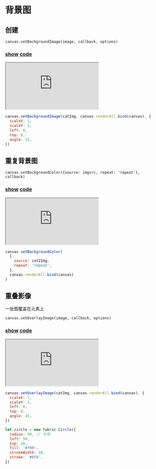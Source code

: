 # 背景图

## 创建

`canvas.setBackgroundImage(image, callback, options)`

### [**show**](https://zhuanwan.github.io/web/fabric/图片/背景图1)  [**code**](https://github.com/zhuanwan/web/blob/mater/src/pages/fabric/图片/背景图1.jsx)
<iframe class="custom-iframe" src="https://zhuanwan.github.io/web/fabric/图片/背景图1">  
 </iframe>

```js
canvas.setBackgroundImage(catImg, canvas.renderAll.bind(canvas), {
  scaleX: 1,
  scaleY: 1,
  left: 0,
  top: 0,
  angle: 12,
})
```

## 重复背景图

`canvas.setBackgroundColor({source: imgsrc, repeat: 'repeat'}, callback)`

### [**show**](https://zhuanwan.github.io/web/fabric/图片/背景图2)  [**code**](https://github.com/zhuanwan/web/blob/mater/src/pages/fabric/图片/背景图2.jsx)
<iframe class="custom-iframe" src="https://zhuanwan.github.io/web/fabric/图片/背景图2">  
 </iframe>

```js
canvas.setBackgroundColor(
  {
    source: cat2Img,
    repeat: 'repeat',
  },
  canvas.renderAll.bind(canvas)
)
```

## 重叠影像

一张图覆盖在元素上

`canvas.setOverlayImage(image, callback, options)`

### [**show**](https://zhuanwan.github.io/web/fabric/图片/背景图3)  [**code**](https://github.com/zhuanwan/web/blob/mater/src/pages/fabric/图片/背景图3.jsx)
<iframe class="custom-iframe" src="https://zhuanwan.github.io/web/fabric/图片/背景图3">  
 </iframe>

```js
canvas.setOverlayImage(catImg, canvas.renderAll.bind(canvas), {
  scaleX: 1,
  scaleY: 1,
  left: 0,
  top: 0,
  angle: 45,
})

let circle = new fabric.Circle({
  radius: 50, // 半径
  left: 50,
  top: 20,
  fill: '#f00',
  strokeWidth: 10,
  stroke: '#0f0',
})
```
